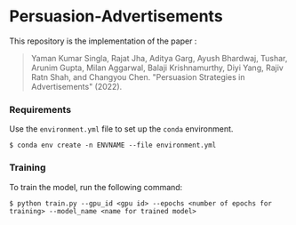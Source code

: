 # Persuasion-Advertisements

This repository is the implementation of the paper :
> Yaman Kumar Singla, Rajat Jha, Aditya Garg, Ayush Bhardwaj, Tushar, Arunim Gupta, Milan Aggarwal, Balaji Krishnamurthy, Diyi Yang, Rajiv Ratn Shah, and Changyou Chen. "Persuasion Strategies in Advertisements" (2022).

### Requirements
Use the `environment.yml` file to set up the `conda` environment.
```
$ conda env create -n ENVNAME --file environment.yml
```
### Training
To train the model, run the following command:
```
$ python train.py --gpu_id <gpu id> --epochs <number of epochs for training> --model_name <name for trained model>
```
